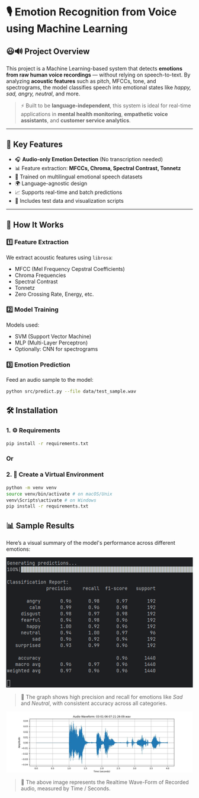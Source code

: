 # 🎙️ Emotion Recognition from Voice using Machine Learning

## 😃🔊 Project Overview

This project is a Machine Learning-based system that detects **emotions from raw human voice recordings** — without relying on speech-to-text. By analyzing **acoustic features** such as pitch, MFCCs, tone, and spectrograms, the model classifies speech into emotional states like *happy, sad, angry, neutral*, and more.

> ⚡ Built to be **language-independent**, this system is ideal for real-time applications in **mental health monitoring**, **empathetic voice assistants**, and **customer service analytics**.

---

## 🚀 Key Features

- 🎧 **Audio-only Emotion Detection** (No transcription needed)
- 📊 Feature extraction: **MFCCs, Chroma, Spectral Contrast, Tonnetz**
- 🧠 Trained on multilingual emotional speech datasets
- 🌍 Language-agnostic design
- 📈 Supports real-time and batch predictions
- 🧪 Includes test data and visualization scripts

---

## 🧪 How It Works

### 1️⃣ Feature Extraction
We extract acoustic features using `librosa`:
- MFCC (Mel Frequency Cepstral Coefficients)
- Chroma Frequencies
- Spectral Contrast
- Tonnetz
- Zero Crossing Rate, Energy, etc.

### 2️⃣ Model Training
Models used:
- SVM (Support Vector Machine)
- MLP (Multi-Layer Perceptron)
- Optionally: CNN for spectrograms

### 3️⃣ Emotion Prediction
Feed an audio sample to the model:
```bash
python src/predict.py --file data/test_sample.wav
```

## 🛠️ Installation
### 1. ⚙️ Requirements

```bash
pip install -r requirements.txt
```
### Or

### 2. 🐍 Create a Virtual Environment
```bash
python -m venv venv
source venv/bin/activate # on macOS/Unix
venv\Scripts\activate # on Windows
pip install -r requirements.txt
```

## 📊 Sample Results

Here’s a visual summary of the model's performance across different emotions:

<img src="sample_output/classification report.png" alt="Emotion Classification Results" width="600"/>

> 🎯 The graph shows high precision and recall for emotions like *Sad* and *Neutral*, with consistent accuracy across all categories.

<img src="sample_output/RecordedAudioWaveform.jpg" alt="Emotion Classification Results" width="600"/>

> 🎯 The above image represents the Realtime Wave-Form of Recorded audio, measured by Time / Seconds.